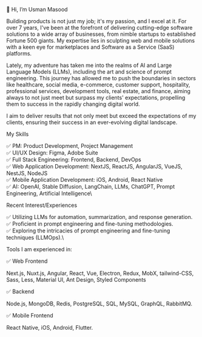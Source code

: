 👋 Hi, I’m Usman Masood

Building products is not just my job; it's my passion, and I excel at it. For over 7 years, I've been at the forefront of delivering cutting-edge software solutions to a wide array of businesses, from nimble startups to established Fortune 500 giants. My expertise lies in sculpting web and mobile solutions with a keen eye for marketplaces and Software as a Service (SaaS) platforms.

Lately, my adventure has taken me into the realms of AI and Large Language Models (LLMs), including the art and science of prompt engineering. This journey has allowed me to push the boundaries in sectors like healthcare, social media, e-commerce, customer support, hospitality, professional services, development tools, real estate, and finance, aiming always to not just meet but surpass my clients' expectations, propelling them to success in the rapidly changing digital world.

I aim to deliver results that not only meet but exceed the expectations of my clients, ensuring their success in an ever-evolving digital landscape.

My Skills

✅ PM: Product Development, Project Management\
✅ UI/UX Design: Figma, Adobe Suite\
✅ Full Stack Engineering: Frontend, Backend, DevOps\
✅ Web Application Development: NextJS, ReactJS, AngularJS, VueJS, NestJS, NodeJS\
✅ Mobile Application Development: iOS, Android, React Native\
✅ AI: OpenAI, Stable Diffusion, LangChain, LLMs, ChatGPT, Prompt Engineering, Artificial Intelligence\

Recent Interest/Experiences

✅ Utilizing LLMs for automation, summarization, and response generation.\
✅ Proficient in prompt engineering and fine-tuning methodologies.\
✅ Exploring the intricacies of prompt engineering and fine-tuning techniques (LLMOps).\

Tools I am experienced in:

✅ Web Frontend

Next.js, Nuxt.js, Angular, React, Vue, Electron, Redux, MobX, tailwind-CSS, Sass, Less, Material UI, Ant Design, Styled Components

✅ Backend

Node.js, MongoDB, Redis, PostgreSQL, SQL, MySQL, GraphQL, RabbitMQ.

✅ Mobile Frontend

React Native, iOS, Android, Flutter.

